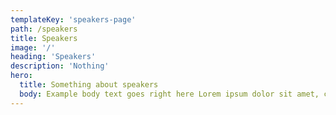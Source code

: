 ```yaml
---
templateKey: 'speakers-page'
path: /speakers
title: Speakers
image: '/'
heading: 'Speakers'
description: 'Nothing'
hero:
  title: Something about speakers
  body: Example body text goes right here Lorem ipsum dolor sit amet, consectetur adipisicing elit, sed do eiusmod tempor incididunt ut labore et dolore magna aliqua.
---
```

